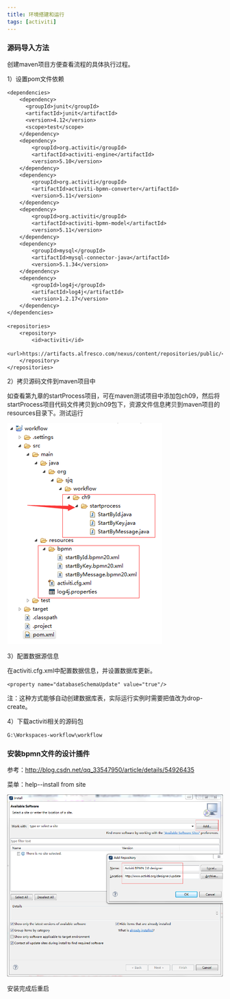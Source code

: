 ```yaml
---
title: 环境搭建和运行
tags: [activiti]
---
```


### 源码导入方法

创建maven项目方便查看流程的具体执行过程。

1）设置pom文件依赖

```
<dependencies>  
    <dependency>  
      <groupId>junit</groupId>  
      <artifactId>junit</artifactId>  
      <version>4.12</version>  
      <scope>test</scope>  
    </dependency>  
    <dependency>
        <groupId>org.activiti</groupId>
        <artifactId>activiti-engine</artifactId>
        <version>5.10</version>
    </dependency>
    <dependency>  
        <groupId>org.activiti</groupId>  
        <artifactId>activiti-bpmn-converter</artifactId>  
        <version>5.11</version>  
    </dependency>  
    <dependency>  
        <groupId>org.activiti</groupId>  
        <artifactId>activiti-bpmn-model</artifactId>  
        <version>5.11</version>  
    </dependency>  
    <dependency>  
        <groupId>mysql</groupId>  
        <artifactId>mysql-connector-java</artifactId>  
        <version>5.1.34</version>  
    </dependency>  
    <dependency>
        <groupId>log4j</groupId>
        <artifactId>log4j</artifactId>
        <version>1.2.17</version>
    </dependency>
</dependencies>

<repositories>
    <repository>
        <id>activiti</id>
        <url>https://artifacts.alfresco.com/nexus/content/repositories/public/</url>
    </repository>
</repositories> 
```

2）拷贝源码文件到maven项目中

如查看第九章的startProcess项目，可在maven测试项目中添加包ch09，然后将startProcess项目代码文件拷贝到ch09包下，资源文件信息拷贝到maven项目的resources目录下。测试运行

![](/images/book/workflow/activiti/maven-code.png)

3）配置数据源信息

在activiti.cfg.xml中配置数据信息，并设置数据库更新。

```
<property name="databaseSchemaUpdate" value="true"/>
```

注：这种方式能够自动创建数据库表，实际运行实例时需要把值改为drop-create。

4）下载activiti相关的源码包

```
G:\Workspaces-workflow\workflow
```

### 安装bpmn文件的设计插件

参考：http://blog.csdn.net/qq_33547950/article/details/54926435

菜单：help--install from site

![](/images/book/workflow/activiti/eclipse-activiti-plugin.png)

安装完成后重启